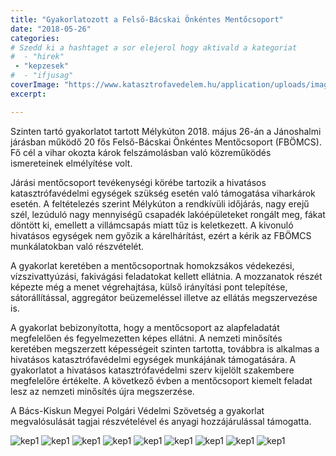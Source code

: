 ```yaml
---
title: "Gyakorlatozott a Felső-Bácskai Önkéntes Mentőcsoport"
date: "2018-05-26"
categories:
# Szedd ki a hashtaget a sor elejerol hogy aktivald a kategoriat
#  - "hirek"
 - "kepzesek"
#  - "ifjusag"
coverImage: "https://www.katasztrofavedelem.hu/application/uploads/images/header/767934.jpg"
excerpt: 

---
```

Szinten tartó gyakorlatot tartott Mélykúton 2018. május 26-án a Jánoshalmi járásban működő 20 fős Felső-Bácskai Önkéntes Mentőcsoport (FBÖMCS). Fő cél a vihar okozta károk felszámolásban való közreműködés ismereteinek elmélyítése volt.

Járási mentőcsoport tevékenységi körébe tartozik a hivatásos katasztrófavédelmi egységek szükség esetén való támogatása viharkárok esetén. A feltételezés szerint Mélykúton a rendkívüli időjárás, nagy erejű szél, lezúduló nagy mennyiségű csapadék lakóépületeket rongált meg, fákat döntött ki, emellett a villámcsapás miatt tűz is keletkezett. A kivonuló hivatásos egységek nem győzik a kárelhárítást, ezért a kérik az FBÖMCS munkálatokban való részvételét.

A gyakorlat keretében a mentőcsoportnak homokzsákos védekezési, vízszivattyúzási, fakivágási feladatokat kellett ellátnia. A mozzanatok részét képezte még a menet végrehajtása, külső irányítási pont telepítése, sátorállítással, aggregátor beüzemeléssel illetve az ellátás megszervezése is.

A gyakorlat bebizonyította, hogy a mentőcsoport az alapfeladatát megfelelően és fegyelmezetten képes ellátni. A nemzeti minősítés keretében megszerzett képességeit szinten tartotta, továbbra is alkalmas a hivatásos katasztrófavédelmi egységek munkájának támogatására. A gyakorlatot a hivatásos katasztrófavédelmi szerv kijelölt szakembere megfelelőre értékelte. A következő évben a mentőcsoport kiemelt feladat lesz az nemzeti minősítés újra megszerzése.

A Bács-Kiskun Megyei Polgári Védelmi Szövetség a gyakorlat megvalósulását tagjai részvételével és anyagi hozzájárulással támogatta.

![kep1](/images/404505.jpeg)
![kep1](/images/404506.jpeg)
![kep1](/images/404507.jpeg)
![kep1](/images/404508.jpeg)
![kep1](/images/404509.jpeg)
![kep1](/images/404510.jpeg)
![kep1](/images/404511.jpeg)
![kep1](/images/404512.jpeg)
![kep1](/images/404513.jpeg)